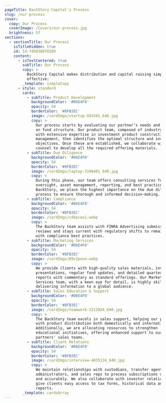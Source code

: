 ```yaml
---
pageTitle: BackStory Capital's Process
slug: /our-process
cover:
  copy: Our Process
  coverImage: /Covers/our-process.jpg
  brightness: 57
sections:
  - sectionTitle: Our Process
    isTitleHidden: true
    id: Id-745038870289
    content:
      - isTextCentered: true
        subTitle: Our Process
        copy: >
          BackStory Capital makes distribution and capital raising simple and
          effective: 
        _template: simpleCopy
      - style: standard
        cards:
          - subTitle: Product Development
            backgroundColor: '#D6E4F0'
            opacity: 54
            borderColor: '#8FB3EC'
            image: /cardImgs/startup-593341_640.jpg
            copy: >
              Our process starts by evaluating our partner’s needs and advising
              on fund structure. Our product team, composed of industry veterans
              with extensive expertise in investment product construction and
              management, then identifies the optimal structure and investment
              objectives. Once these are established, we collaborate with legal
              counsel to develop all the required offering materials.
          - subTitle: Due Diligence
            backgroundColor: '#D6E4F0'
            opacity: 54
            borderColor: '#8FB3EC'
            image: /cardImgs/laptop-3196481_640.jpg
            copy: >
              During this phase, our team offers consulting services for
              oversight, asset management, reporting, and best practices. At
              BackStory, we place the highest importance on the due diligence
              process to ensure thorough and informed decision-making.
          - subTitle: Compliance
            backgroundColor: '#D6E4F0'
            opacity: 54
            borderColor: '#8FB3EC'
            image: /cardImgs/cdkpcws1.webp
            copy: >
              The BackStory team assists with FINRA Advertising submissions and
              reviews and stays current with regulatory shifts to remain in line
              with compliance best practices.
          - subTitle: Marketing Services
            backgroundColor: '#D6E4F0'
            opacity: 54
            borderColor: '#8FB3EC'
            image: /cardImgs/89v3pxne.webp
            copy: >
              We provide clients with high-quality sales materials, investor
              presentations, regular fund updates, and detailed quarterly
              reports with commentary as standard offerings. Our Marketing
              Services team, with a keen eye for detail, is highly skilled in
              delivering information to a global audience.
          - subTitle: Sales Education & Support
            backgroundColor: '#D6E4F0'
            opacity: 54
            borderColor: '#8FB3EC'
            image: /cardImgs/teamwork-3213924_640.jpg
            copy: >
              The BackStory team excels in sales support, helping our partners
              with product distribution both domestically and internationally.
              Additionally, we are allocating resources to strengthen
              educational initiatives, offering enhanced support to our
              partners' sales teams.
          - subTitle: Client Relations
            backgroundColor: '#D6E4F0'
            opacity: 54
            borderColor: '#8FB3EC'
            image: /cardImgs/interview-4835116_640.jpg
            copy: >
              We maintain relationships with custodians, transfer agents,
              administrators, and sales reps to process subscriptions quickly
              and accurately. We also collaborate with investor relations to
              give clients easy access to tax forms, historical data and fund
              reports.
        _template: cardsArray
---
```


